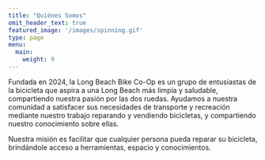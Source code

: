 ```yaml
---
title: "Quiénes Somos"
omit_header_text: true
featured_image: '/images/spinning.gif'
type: page
menu:
  main:
    weight: 9
---
```

Fundada en 2024, la Long Beach Bike Co-Op es un grupo de entusiastas de la bicicleta que aspira a una Long Beach más limpia y saludable, compartiendo nuestra pasión por las dos ruedas. Ayudamos a nuestra comunidad a satisfacer sus necesidades de transporte y recreación mediante nuestro trabajo reparando y vendiendo bicicletas, y compartiendo nuestro conocimiento sobre ellas.  

Nuestra misión es facilitar que cualquier persona pueda reparar su bicicleta, brindándole acceso a herramientas, espacio y conocimientos.
